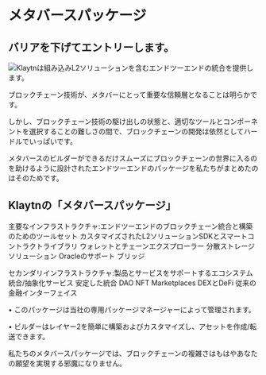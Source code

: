 # メタバースパッケージ

## バリアを下げてエントリーします。 <a href="#lowering-the-barrier-to-entry" id="lowering-the-barrier-to-entry"></a>

![Klaytnは組み込みL2ソリューションを含むエンドツーエンドの統合を提供します。](../../klaytn2/images/mainnet-integration.png)

ブロックチェーン技術が、メタバーにとって重要な信頼層となることは明らかです。

しかし、ブロックチェーン技術の駆け出しの状態と、適切なツールとコンポーネントを選択することの難しさの間で、ブロックチェーンの開発は依然としてハードルでいっぱいです。

メタバースのビルダーができるだけスムーズにブロックチェーンの世界に入るのを助けるように設計されたエンドツーエンドのパッケージを私たちがまとめたのはそのためです。

## Klaytnの「メタバースパッケージ」 <a href="#klaytns-metaverse-package" id="klaytns-metaverse-package"></a>

主要なインフラストラクチャ:エンドツーエンドのブロックチェーン統合と構築のためのツールセット カスタマイズされたL2ソリューションSDKとスマートコントラクトライブラリ ウォレットとチェーンエクスプローラー 分散ストレージソリューション Oracleのサポート ブリッジ

セカンダリインフラストラクチャ:製品とサービスをサポートするエコシステム 統合/抽象化サービス 安定した統合 DAO NFT Marketplaces DEXとDeFi 従来の金融インターフェイス

• このパッケージは当社の専用パッケージマネージャーによって管理されます。

• ビルダーはレイヤー2を簡単に構築およびカスタマイズし、アセットを作成/転送できます。

私たちのメタバースパッケージでは、ブロックチェーンの複雑さはもはやあなたの願望を実現する邪魔になりません。
